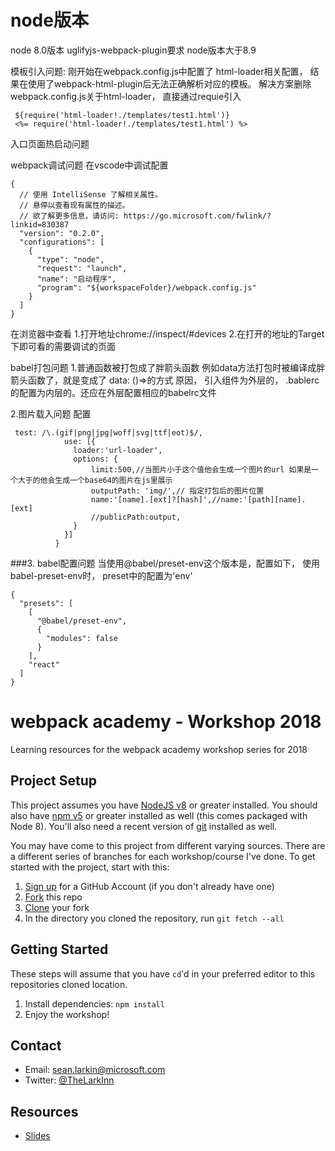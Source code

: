 
# node版本
node 8.0版本
uglifyjs-webpack-plugin要求 node版本大于8.9

模板引入问题: 
刚开始在webpack.config.js中配置了 html-loader相关配置， 结果在使用了webpack-html-plugin后无法正确解析对应的模板。
解决方案删除webpack.config.js关于html-loader， 直接通过requie引入
```
 ${require('html-loader!./templates/test1.html')}
 <%= require('html-loader!./templates/test1.html') %>
```
入口页面热启动问题

webpack调试问题
在vscode中调试配置
```
{
  // 使用 IntelliSense 了解相关属性。 
  // 悬停以查看现有属性的描述。
  // 欲了解更多信息，请访问: https://go.microsoft.com/fwlink/?linkid=830387
  "version": "0.2.0",
  "configurations": [
    {
      "type": "node",
      "request": "launch",
      "name": "启动程序",
      "program": "${workspaceFolder}/webpack.config.js"
    }
  ]
}
```
在浏览器中查看
1.打开地址chrome://inspect/#devices
2.在打开的地址的Target下即可看的需要调试的页面

babel打包问题
1.普通函数被打包成了胖箭头函数
例如data方法打包时被编译成胖箭头函数了，就是变成了 data: ()=>的方式
原因， 引入组件为外层的， .bablerc的配置为内层的。还应在外层配置相应的babelrc文件

2.图片载入问题
配置
```
 test: /\.(gif|png|jpg|woff|svg|ttf|eot)$/, 
            use: [{
              loader:'url-loader',
              options: {
                  limit:500,//当图片小于这个值他会生成一个图片的url 如果是一个大于的他会生成一个base64的图片在js里展示
                  outputPath: 'img/',// 指定打包后的图片位置
                  name:'[name].[ext]?[hash]',//name:'[path][name].[ext]
                  //publicPath:output,
              } 
            }]
          }
```
###3. babel配置问题
当使用@babel/preset-env这个版本是，配置如下， 使用babel-preset-env时， preset中的配置为'env'
```
{
  "presets": [
    [
      "@babel/preset-env",
      {
        "modules": false
      }
    ],
    "react"
  ]
}
```

# webpack academy - Workshop 2018
Learning resources for the webpack academy workshop series for 2018 

## Project Setup

This project assumes you have [NodeJS v8](http://nodejs.org/) or greater installed. You should
also have [npm v5](https://www.npmjs.com/) or greater installed as well (this comes packaged
with Node 8). You'll also need a recent version of [git](https://git-scm.com/) installed
as well.

You may have come to this project from different varying sources. There are a
different series of branches for each workshop/course I've done. To get started with
the project, start with this:

1. [Sign up](https://github.com/join) for a GitHub Account (if you don't already have one)
2. [Fork](https://help.github.com/articles/fork-a-repo/) this repo
3. [Clone](https://help.github.com/articles/cloning-a-repository/) your fork
4. In the directory you cloned the repository, run `git fetch --all`

## Getting Started
These steps will assume that you have `cd`'d in your preferred editor to this repositories cloned location.

1. Install dependencies: `npm install`
2. Enjoy the workshop!

## Contact
* Email: sean.larkin@microsoft.com
* Twitter: [@TheLarkInn](https://twitter.com/thelarkinn)

## Resources
* [Slides](https://docs.google.com/presentation/d/1RuTDSvfaEFBFQ-3OiyxtuPTaGhv-xv7OG4jt5mpIdUw/edit?usp=sharing)
